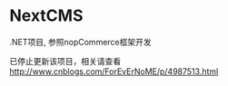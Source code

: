 # NextCMS
.NET项目, 参照nopCommerce框架开发

已停止更新该项目，相关请查看 http://www.cnblogs.com/ForEvErNoME/p/4987513.html
